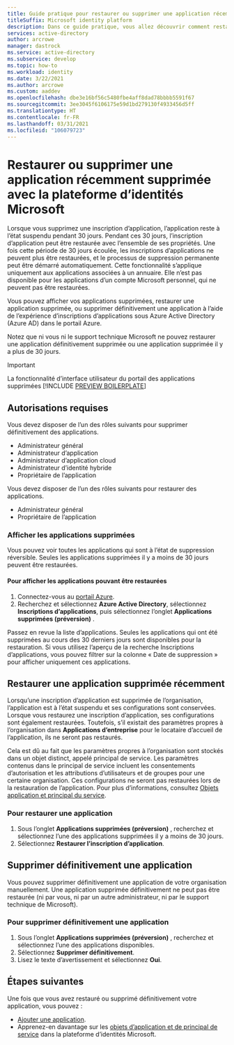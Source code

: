 ```yaml
---
title: Guide pratique pour restaurer ou supprimer une application récemment supprimée avec la plateforme d’identités Microsoft | Azure
titleSuffix: Microsoft identity platform
description: Dans ce guide pratique, vous allez découvrir comment restaurer ou supprimer définitivement une application récemment supprimée inscrite auprès de la plateforme d’identités Microsoft.
services: active-directory
author: arcrowe
manager: dastrock
ms.service: active-directory
ms.subservice: develop
ms.topic: how-to
ms.workload: identity
ms.date: 3/22/2021
ms.author: arcrowe
ms.custom: aaddev
ms.openlocfilehash: dbe3e16bf56c5480fbe4aff8dad78bbbb5591f67
ms.sourcegitcommit: 3ee3045f6106175e59d1bd279130f4933456d5ff
ms.translationtype: HT
ms.contentlocale: fr-FR
ms.lasthandoff: 03/31/2021
ms.locfileid: "106079723"
---
```

# <a name="restore-or-remove-a-recently-deleted-application-with-the-microsoft-identity-platform"></a>Restaurer ou supprimer une application récemment supprimée avec la plateforme d’identités Microsoft
Lorsque vous supprimez une inscription d’application, l’application reste à l’état suspendu pendant 30 jours. Pendant ces 30 jours, l’inscription d’application peut être restaurée avec l’ensemble de ses propriétés. Une fois cette période de 30 jours écoulée, les inscriptions d’applications ne peuvent plus être restaurées, et le processus de suppression permanente peut être démarré automatiquement.  Cette fonctionnalité s’applique uniquement aux applications associées à un annuaire.  Elle n’est pas disponible pour les applications d’un compte Microsoft personnel, qui ne peuvent pas être restaurées.

Vous pouvez afficher vos applications supprimées, restaurer une application supprimée, ou supprimer définitivement une application à l’aide de l’expérience d’inscriptions d’applications sous Azure Active Directory (Azure AD) dans le portail Azure.

Notez que ni vous ni le support technique Microsoft ne pouvez restaurer une application définitivement supprimée ou une application supprimée il y a plus de 30 jours.

> [!IMPORTANT]
> La fonctionnalité d’interface utilisateur du portail des applications supprimées [!INCLUDE [PREVIEW BOILERPLATE](../../../includes/active-directory-develop-preview.md)]

## <a name="required-permissions"></a>Autorisations requises
Vous devez disposer de l’un des rôles suivants pour supprimer définitivement des applications.

- Administrateur général
- Administrateur d’application
- Administrateur d’application cloud
- Administrateur d’identité hybride
- Propriétaire de l’application

Vous devez disposer de l’un des rôles suivants pour restaurer des applications.

- Administrateur général
- Propriétaire de l’application

### <a name="view-your-deleted-applications"></a>Afficher les applications supprimées
Vous pouvez voir toutes les applications qui sont à l’état de suppression réversible.  Seules les applications supprimées il y a moins de 30 jours peuvent être restaurées.

#### <a name="to-view-your-restorable-applications"></a>Pour afficher les applications pouvant être restaurées
1. Connectez-vous au [portail Azure](https://portal.azure.com/).
2. Recherchez et sélectionnez **Azure Active Directory**, sélectionnez **Inscriptions d’applications**, puis sélectionnez l’onglet **Applications supprimées (préversion)** .

Passez en revue la liste d’applications. Seules les applications qui ont été supprimées au cours des 30 derniers jours sont disponibles pour la restauration. Si vous utilisez l’aperçu de la recherche Inscriptions d’applications, vous pouvez filtrer sur la colonne « Date de suppression » pour afficher uniquement ces applications.

## <a name="restore-a-recently-deleted-application"></a>Restaurer une application supprimée récemment

Lorsqu’une inscription d’application est supprimée de l’organisation, l’application est à l’état suspendu et ses configurations sont conservées. Lorsque vous restaurez une inscription d’application, ses configurations sont également restaurées.  Toutefois, s’il existait des paramètres propres à l’organisation dans **Applications d’entreprise** pour le locataire d’accueil de l’application, ils ne seront pas restaurés.  

Cela est dû au fait que les paramètres propres à l’organisation sont stockés dans un objet distinct, appelé principal de service.  Les paramètres contenus dans le principal de service incluent les consentements d’autorisation et les attributions d’utilisateurs et de groupes pour une certaine organisation. Ces configurations ne seront pas restaurées lors de la restauration de l’application. Pour plus d’informations, consultez [Objets application et principal du service](app-objects-and-service-principals.md). 


### <a name="to-restore-an-application"></a>Pour restaurer une application
1. Sous l’onglet **Applications supprimées (préversion)** , recherchez et sélectionnez l’une des applications supprimées il y a moins de 30 jours.
2. Sélectionnez **Restaurer l’inscription d’application**.

## <a name="permanently-delete-an-application"></a>Supprimer définitivement une application
Vous pouvez supprimer définitivement une application de votre organisation manuellement. Une application supprimée définitivement ne peut pas être restaurée (ni par vous, ni par un autre administrateur, ni par le support technique de Microsoft).

### <a name="to-permanently-delete-an-application"></a>Pour supprimer définitivement une application

1. Sous l’onglet **Applications supprimées (préversion)** , recherchez et sélectionnez l’une des applications disponibles.
2. Sélectionnez **Supprimer définitivement**.
3. Lisez le texte d’avertissement et sélectionnez **Oui**.

## <a name="next-steps"></a>Étapes suivantes
Une fois que vous avez restauré ou supprimé définitivement votre application, vous pouvez :

- [Ajouter une application](quickstart-register-app.md).
- Apprenez-en davantage sur les [objets d’application et de principal de service](app-objects-and-service-principals.md) dans la plateforme d’identités Microsoft.
